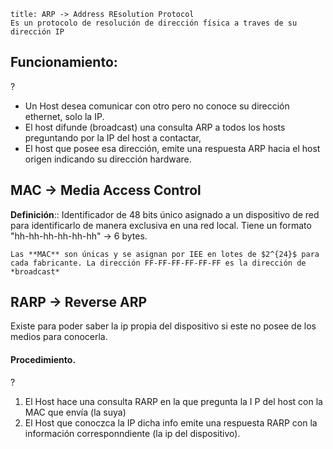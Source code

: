 ```ad-important
title: ARP -> Address REsolution Protocol
Es un protocolo de resolución de dirección física a traves de su dirección IP
```

## Funcionamiento:
?
- Un Host desea comunicar con otro pero no conoce su dirección ethernet, solo la IP.
- El host difunde (broadcast) una consulta ARP a todos los hosts preguntando por la IP del host a contactar,
- El host que posee esa dirección, emite una respuesta ARP hacia el host origen indicando su dirección hardware.

## MAC -> Media Access Control
**Definición**:: Identificador de 48 bits único asignado a un dispositivo de red para identificarlo de manera exclusiva en una red local. Tiene un formato "hh-hh-hh-hh-hh-hh" -> 6 bytes.

```ad-seealso
Las **MAC** son únicas y se asignan por IEE en lotes de $2^{24}$ para cada fabricante. La dirección FF-FF-FF-FF-FF-FF es la dirección de *broadcast*
```

## RARP -> Reverse ARP
Existe para poder saber la ip propia del dispositivo si este no posee de los medios para conocerla.

#### Procedimiento.
?
1. El Host hace una consulta RARP en la que pregunta la I P del host con la MAC que envía (la suya)
2. El Host que conoczca la IP dicha info emite una respuesta RARP con la información corresponndiente (la ip del dispositivo).